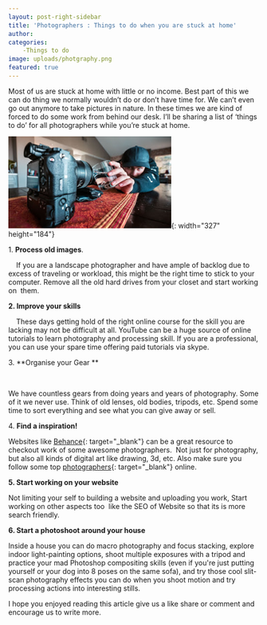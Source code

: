 ```yaml
---
layout: post-right-sidebar
title: 'Photographers : Things to do when you are stuck at home'
author:
categories:
    -Things to do
image: uploads/photgraphy.png
featured: true
---
```


Most of us are stuck at home with little or no income. Best part of this we can do thing we normally wouldn’t do or don’t have time for. We can’t even go out anymore to take pictures in nature. In these times we are kind of forced to do some work from behind our desk. I’ll be sharing a list of ‘things to do’ for all photographers while you’re stuck at home.

![](/uploads/photgraphy.png){: width="327" height="184"}

1\. **Process old images**.

&nbsp;&nbsp; &nbsp;If you are a landscape photographer and have ample of backlog due to&nbsp; excess of traveling or workload, this might be the right time to stick to your computer. Remove all the old hard drives from your closet and start working on&nbsp; them.

**2\. Improve your skills**

&nbsp;&nbsp; &nbsp;These days getting hold of the right online course for the skill you are lacking may not be difficult at all. YouTube can be a huge source of online tutorials to learn photography and processing skill. If you are a professional, you can use your spare time offering paid tutorials via skype.

3\. \*\*Organise your Gear \*\*

&nbsp;&nbsp; &nbsp;

We have countless gears from doing years and years of photography. Some of it we never use. Think of old lenses, old bodies, tripods, etc. Spend some time to sort everything and see what you can give away or sell.

4\. **Find a inspiration\!**

Websites like [Behance](https://www.behance.net/){: target="_blank"} can be a great resource to checkout work of some awesome photographers.&nbsp; Not just for photography, but also all kinds of digital art like drawing, 3d, etc. Also make sure you&nbsp; follow some top [photographers](https://expertphotography.com/49-famous-photographers-follow-online/){: target="_blank"} online.

**5\. Start working on your website**

Not limiting your self to building a website and uploading you work, Start working on other aspects too&nbsp; like the SEO of Website so that its is more search friendly.

**6\. Start a photoshoot around your house**

Inside a house you can do macro photography and focus stacking, explore indoor light-painting options, shoot multiple exposures with a tripod and practice your mad Photoshop compositing skills (even if you're just putting yourself or your dog into 8 poses on the same sofa), and try those cool slit-scan photography effects you can do when you shoot motion and try processing actions into interesting stills.

I hope you enjoyed reading this article give us a like share or comment and encourage us to write more.